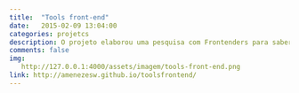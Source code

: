 ```yaml
---
title:  "Tools front-end"
date:   2015-02-09 13:04:00
categories: projetcs
description: O projeto elaborou uma pesquisa com Frontenders para saber qual as ferramentas que costumam usar diariamente.
comments: false
img:
   http://127.0.0.1:4000/assets/imagem/tools-front-end.png
link: http://amenezesw.github.io/toolsfrontend/
---
```

